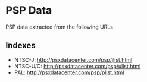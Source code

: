 # PSP Data

PSP data extracted from the following URLs

## Indexes

* NTSC-J: <http://psxdatacenter.com/psp/jlist.html>
* NTSC-U/C: <http://psxdatacenter.com/psp/ulist.html>
* PAL: <http://psxdatacenter.com/psp/plist.html>
